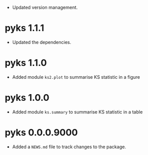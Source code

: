 * Updated version management.

# pyks 1.1.1

* Updated the dependencies.

# pyks 1.1.0

* Added module `ks2.plot` to summarise KS statistic in a figure

# pyks 1.0.0

* Added module `ks.summary` to summarise KS statistic in a table

# pyks 0.0.0.9000

* Added a `NEWS.md` file to track changes to the package.
